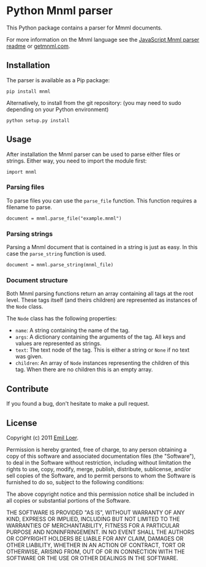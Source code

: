 # Python Mnml parser

This Python package contains a parser for Mmml documents.

For more information on the Mnml language see the [JavaScript Mnml parser
readme](https://github.com/thedjinn/mnml) or
[getmnml.com](http://getmnml.com).

## Installation

The parser is available as a Pip package:

    pip install mnml

Alternatively, to install from the git repository: (you may need to sudo
depending on your Python environment)

    python setup.py install

## Usage

After installation the Mnml parser can be used to parse either files or
strings. Either way, you need to import the module first:

    import mnml

### Parsing files

To parse files you can use the `parse_file` function. This function requires
a filename to parse.

    document = mnml.parse_file("example.mnml")

### Parsing strings

Parsing a Mnml document that is contained in a string is just as easy. In this
case the `parse_string` function is used.

    document = mnml.parse_string(mnml_file)

### Document structure

Both Mnml parsing functions return an array containing all tags at the root
level. These tags itself (and theirs children) are represented as instances of
the `Node` class.

The `Node` class has the following properties:

 - `name`: A string containing the name of the tag.
 - `args`: A dictionary containing the arguments of the tag. All keys and
   values are represented as strings.
 - `text`: The text node of the tag. This is either a string or `None` if no
   text was given.
 - `children`: An array of `Node` instances representing the children of this
   tag. When there are no children this is an empty array.

## Contribute

If you found a bug, don't hesitate to make a pull request.

## License

Copyright (c) 2011 [Emil Loer](http://emilloer.com).

Permission  is  hereby granted, free of charge, to any person obtaining a copy of  this  software  and  associated  documentation files  (the "Software"), to deal in the Software without restriction, including without limitation the rights to use, copy, modify, merge, publish, distribute, sublicense, and/or sell copies of the Software, and to permit persons to whom the Software is  furnished to do so, subject to the following conditions:

The  above  copyright  notice and this permission notice shall be included in all copies or substantial portions of the Software.

THE SOFTWARE IS PROVIDED "AS IS", WITHOUT WARRANTY OF  ANY  KIND, EXPRESS  OR  IMPLIED, INCLUDING BUT NOT LIMITED TO THE WARRANTIES OF MERCHANTABILITY, FITNESS FOR A PARTICULAR PURPOSE  AND  NONINFRINGEMENT. IN NO EVENT SHALL THE AUTHORS OR COPYRIGHT HOLDERS BE LIABLE FOR ANY CLAIM, DAMAGES OR OTHER LIABILITY, WHETHER  IN  AN ACTION OF CONTRACT, TORT OR OTHERWISE, ARISING FROM, OUT OF OR IN CONNECTION WITH THE SOFTWARE OR THE USE OR OTHER DEALINGS IN  THE SOFTWARE.
